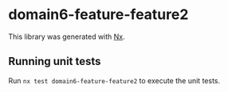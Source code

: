 # domain6-feature-feature2

This library was generated with [Nx](https://nx.dev).

## Running unit tests

Run `nx test domain6-feature-feature2` to execute the unit tests.
